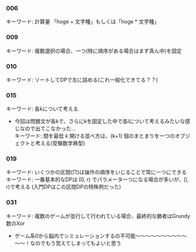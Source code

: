 ### 006
キーワード: 計算量 「hoge + 文字種」もしくは「hoge * 文字種」

### 009
キーワード: 複数選択の場合、一つ(特に順序がある場合はまず真ん中)を固定

### 010
キーワード: ソートしてDPで左に詰める(これ一般化できてる？？)

### 015
キーワード: 各kについて考える
- 今回は問題文が各kで、さらにkを固定した中で各lについて考えるみたいな感じなので出てこなかった...  
キーワード: 間を最低 k 開ける並べ方は、(k+1) 個のまとまりを一つのオブジェクトと考える(受験数学典型)

### 019
キーワード: いくつかの区間(穴)は操作の順序をいじることで常に一つにできる
キーワード: 一番基本的なDPは [0, r) でパラメータ一つになる場合が多いが、[l, r)で考える (入門DPはこの区間DPの特殊例だった)

### 031
キーワード: 複数のゲームが並行して行われている場合、最終的な勝者はGrundy数のXor
- ゲーム系0から脳内でシミュレーションするの不可能～～～～～～～～～～～～！なのでもう覚えてしまってもよいと思う

